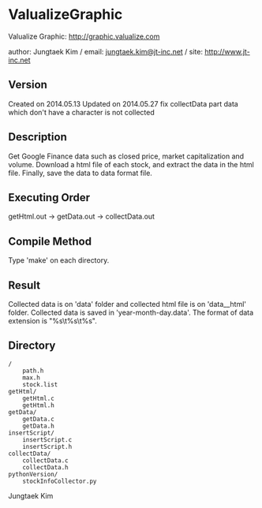 # ValualizeGraphic

Valualize Graphic: http://graphic.valualize.com

author: Jungtaek Kim / email: jungtaek.kim@jt-inc.net / site: http://www.jt-inc.net

## Version

Created on 2014.05.13
Updated on 2014.05.27
	fix collectData part
		data which don't have a character is not collected

## Description

Get Google Finance data such as closed price, market capitalization and volume.
Download a html file of each stock, and extract the data in the html file. Finally, save the data to data format file. 

## Executing Order

getHtml.out -> getData.out -> collectData.out

## Compile Method

Type 'make' on each directory.

## Result

Collected data is on 'data' folder and collected html file is on 'data__html' folder.
Collected data is saved in 'year-month-day.data'. The format of data extension is "%s\t%s\t%s".

## Directory

	/
		path.h
		max.h
		stock.list
	getHtml/
		getHtml.c
		getHtml.h
	getData/
		getData.c
		getData.h
	insertScript/
		insertScript.c
		insertScript.h
	collectData/
		collectData.c
		collectData.h
	pythonVersion/
		stockInfoCollector.py

Jungtaek Kim
